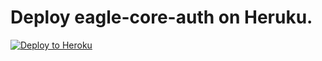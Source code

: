 # Deploy eagle-core-auth on Heruku.

[![Deploy to
Heroku](https://www.herokucdn.com/deploy/button.svg)](https://heroku.com/deploy?template=https://github.com/arpixnet/eagle-core-auth-heroku)
